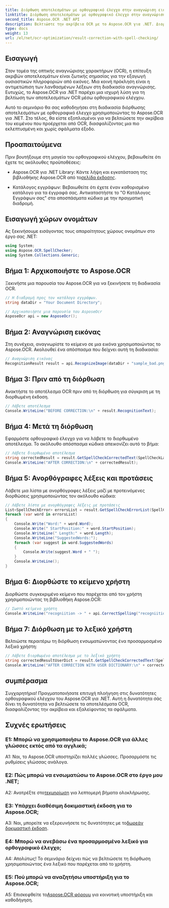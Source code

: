 ```yaml
---
title: Διόρθωση αποτελεσμάτων με ορθογραφικό έλεγχο στην αναγνώριση εικόνας OCR
linktitle: Διόρθωση αποτελεσμάτων με ορθογραφικό έλεγχο στην αναγνώριση εικόνας OCR
second_title: Aspose.OCR .NET API
description: Βελτιώστε την ακρίβεια OCR με το Aspose.OCR για .NET. Διορθώστε την ορθογραφία, προσαρμόστε τα λεξικά και επιτύχετε την αναγνώριση κειμένου χωρίς σφάλματα χωρίς κόπο.
type: docs
weight: 13
url: /el/net/ocr-optimization/result-correction-with-spell-checking/
---
```

## Εισαγωγή

Στον τομέα της οπτικής αναγνώρισης χαρακτήρων (OCR), η επίτευξη ακριβών αποτελεσμάτων είναι ζωτικής σημασίας για την εξαγωγή ουσιαστικών πληροφοριών από εικόνες. Μια κοινή πρόκληση είναι η αντιμετώπιση των λανθασμένων λέξεων στη διαδικασία αναγνώρισης. Ευτυχώς, το Aspose.OCR για .NET παρέχει μια ισχυρή λύση για τη βελτίωση των αποτελεσμάτων OCR μέσω ορθογραφικού ελέγχου.

Αυτό το σεμινάριο θα σας καθοδηγήσει στη διαδικασία διόρθωσης αποτελεσμάτων με ορθογραφικό έλεγχο χρησιμοποιώντας το Aspose.OCR για .NET. Στο τέλος, θα είστε εξοπλισμένοι για να βελτιώσετε την ακρίβεια του κειμένου που προέρχεται από OCR, διασφαλίζοντας μια πιο εκλεπτυσμένη και χωρίς σφάλματα έξοδο.

## Προαπαιτούμενα

Πριν βουτήξουμε στη μαγεία του ορθογραφικού ελέγχου, βεβαιωθείτε ότι έχετε τις ακόλουθες προϋποθέσεις:

-  Aspose.OCR για .NET Library: Κάντε λήψη και εγκατάσταση της βιβλιοθήκης Aspose.OCR από το[σελίδα έκδοσης](https://releases.aspose.com/ocr/net/).

- Κατάλογος εγγράφων: Βεβαιωθείτε ότι έχετε έναν καθορισμένο κατάλογο για τα έγγραφά σας. Αντικαταστήστε το "Ο Κατάλογος Εγγράφων σας" στα αποσπάσματα κώδικα με την πραγματική διαδρομή.

## Εισαγωγή χώρων ονομάτων

Ας ξεκινήσουμε εισάγοντας τους απαραίτητους χώρους ονομάτων στο έργο σας .NET:

```csharp
using System;
using Aspose.OCR.SpellChecker;
using System.Collections.Generic;
```

## Βήμα 1: Αρχικοποιήστε το Aspose.OCR

Ξεκινήστε μια παρουσία του Aspose.OCR για να ξεκινήσετε τη διαδικασία OCR.

```csharp
// Η διαδρομή προς τον κατάλογο εγγράφων.
string dataDir = "Your Document Directory";

// Αρχικοποιήστε μια παρουσία του AsposeOcr
AsposeOcr api = new AsposeOcr();
```

## Βήμα 2: Αναγνώριση εικόνας

Στη συνέχεια, αναγνωρίστε το κείμενο σε μια εικόνα χρησιμοποιώντας το Aspose.OCR. Ακολουθεί ένα απόσπασμα που δείχνει αυτή τη διαδικασία:

```csharp
// Αναγνώριση εικόνας
RecognitionResult result = api.RecognizeImage(dataDir + "sample_bad.png", new RecognitionSettings(Language.Eng));
```

## Βήμα 3: Πριν από τη διόρθωση

Ανακτήστε το αποτέλεσμα OCR πριν από τη διόρθωση για σύγκριση με τη διορθωμένη έκδοση.

```csharp
// Λάβετε αποτέλεσμα
Console.WriteLine("BEFORE CORRECTION:\n" + result.RecognitionText);
```

## Βήμα 4: Μετά τη διόρθωση

Εφαρμόστε ορθογραφικό έλεγχο για να λάβετε το διορθωμένο αποτέλεσμα. Το ακόλουθο απόσπασμα κώδικα απεικονίζει αυτό το βήμα:

```csharp
// Λάβετε διορθωμένο αποτέλεσμα
string correctedResult = result.GetSpellCheckCorrectedText(SpellCheckLanguage.Eng);
Console.WriteLine("AFTER CORRECTION:\n" + correctedResult);
```

## Βήμα 5: Ανορθόγραφες λέξεις και προτάσεις

Λάβετε μια λίστα με ανορθόγραφες λέξεις μαζί με προτεινόμενες διορθώσεις χρησιμοποιώντας τον ακόλουθο κώδικα:

```csharp
// Λάβετε λίστα με ανορθόγραφες λέξεις με προτάσεις
List<SpellCheckError> errorsList = result.GetSpellCheckErrorList(SpellCheckLanguage.Eng);
foreach (var word in errorsList)
{
	Console.Write("Word:" + word.Word);
	Console.Write(" StartPosition:" + word.StartPosition);
	Console.WriteLine(" Length:" + word.Length);
	Console.WriteLine("SuggestedWords:");
	foreach (var suggest in word.SuggestedWords)
	{
		Console.Write(suggest.Word + " ");
	}
	Console.WriteLine();
}
```

## Βήμα 6: Διορθώστε το κείμενο χρήστη

Διορθώστε συγκεκριμένο κείμενο που παρέχεται από τον χρήστη χρησιμοποιώντας τη βιβλιοθήκη Aspose.OCR:

```csharp
// Σωστό κείμενο χρήστη
Console.WriteLine("recogniition -> " + api.CorrectSpelling("recogniition"));
```

## Βήμα 7: Διόρθωση με το λεξικό χρήστη

Βελτιώστε περαιτέρω τη διόρθωση ενσωματώνοντας ένα προσαρμοσμένο λεξικό χρήστη:

```csharp
// Λάβετε διορθωμένο αποτέλεσμα με το λεξικό χρήστη
string correctedResultUserDict = result.GetSpellCheckCorrectedText(SpellCheckLanguage.Eng, dataDir+"dictionary.txt");
Console.WriteLine("AFTER CORRECTION WITH USER DICTIONARY:\n" + correctedResultUserDict);
```

## συμπέρασμα

Συγχαρητήρια! Πραγματοποιήσατε επιτυχή πλοήγηση στις δυνατότητες ορθογραφικού ελέγχου του Aspose.OCR για .NET. Αυτή η δυνατότητα σάς δίνει τη δυνατότητα να βελτιώσετε τα αποτελέσματα OCR, διασφαλίζοντας την ακρίβεια και εξαλείφοντας τα σφάλματα.

## Συχνές ερωτήσεις

### Ε1: Μπορώ να χρησιμοποιήσω το Aspose.OCR για άλλες γλώσσες εκτός από τα αγγλικά;

A1: Ναι, το Aspose.OCR υποστηρίζει πολλές γλώσσες. Προσαρμόστε τις ρυθμίσεις γλώσσας ανάλογα.

### Ε2: Πώς μπορώ να ενσωματώσω το Aspose.OCR στο έργο μου .NET;

 A2: Ανατρέξτε στο[τεκμηρίωση](https://reference.aspose.com/ocr/net/) για λεπτομερή βήματα ολοκλήρωσης.

### Ε3: Υπάρχει διαθέσιμη δοκιμαστική έκδοση για το Aspose.OCR;

 A3: Ναι, μπορείτε να εξερευνήσετε τις δυνατότητες με το[δωρεάν δοκιμαστική έκδοση](https://releases.aspose.com/).

### Ε4: Μπορώ να ανεβάσω ένα προσαρμοσμένο λεξικό για ορθογραφικό έλεγχο;

Α4: Απολύτως! Το σεμινάριο δείχνει πώς να βελτιώσετε τη διόρθωση χρησιμοποιώντας ένα λεξικό που παρέχεται από το χρήστη.

### Ε5: Πού μπορώ να αναζητήσω υποστήριξη για το Aspose.OCR;

 A5: Επισκεφθείτε το[Aspose.OCR φόρουμ](https://forum.aspose.com/c/ocr/16) για κοινοτική υποστήριξη και καθοδήγηση.